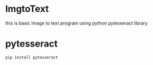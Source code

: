 # ImgtoText
this is basic Image to text  program using python pytesseract library 
# pytesseract 
`pip install pytesseract`
